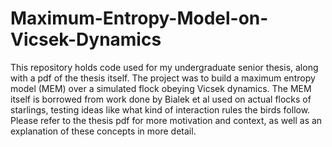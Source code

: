 # Maximum-Entropy-Model-on-Vicsek-Dynamics
This repository holds code used for my undergraduate senior thesis, along with a pdf of the thesis itself. The project was to build a maximum entropy model (MEM) over a simulated flock obeying Vicsek dynamics. The MEM itself is borrowed from work done by Bialek et al used on actual flocks of starlings, testing ideas like what kind of interaction rules the birds follow. Please refer to the thesis pdf for more motivation and context, as well as an explanation of these concepts in more detail.
